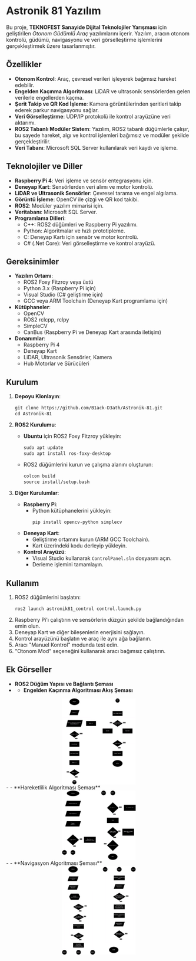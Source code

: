 # Astronik 81 Yazılım

Bu proje, **TEKNOFEST Sanayide Dijital Teknolojiler Yarışması** için geliştirilen *Otonom Güdümlü Araç* yazılımlarını içerir. Yazılım, aracın otonom kontrolü, güdümü, navigasyonu ve veri görselleştirme işlemlerini gerçekleştirmek üzere tasarlanmıştır.

## Özellikler

- **Otonom Kontrol**: Araç, çevresel verileri işleyerek bağımsız hareket edebilir.
- **Engelden Kaçınma Algoritması**: LiDAR ve ultrasonik sensörlerden gelen verilerle engellerden kaçma.
- **Şerit Takip ve QR Kod İşleme**: Kamera görüntülerinden şeritleri takip ederek parkur navigasyonu sağlar.
- **Veri Görselleştirme**: UDP/IP protokolü ile kontrol arayüzüne veri aktarımı.
- **ROS2 Tabanlı Modüler Sistem**: Yazılım, ROS2 tabanlı düğümlerle çalışır, bu sayede hareket, algı ve kontrol işlemleri bağımsız ve modüler şekilde gerçekleştirilir.
- **Veri Tabanı**: Microsoft SQL Server kullanılarak veri kaydı ve işleme.

## Teknolojiler ve Diller

- **Raspberry Pi 4**: Veri işleme ve sensör entegrasyonu için.
- **Deneyap Kart**: Sensörlerden veri alımı ve motor kontrolü.
- **LiDAR ve Ultrasonik Sensörler**: Çevresel tarama ve engel algılama.
- **Görüntü İşleme**: OpenCV ile çizgi ve QR kod takibi.
- **ROS2**: Modüler yazılım mimarisi için.
- **Veritabanı**: Microsoft SQL Server.
- **Programlama Dilleri**:
  - C++: ROS2 düğümleri ve Raspberry Pi yazılımı.
  - Python: Algoritmalar ve hızlı prototipleme.
  - C: Deneyap Kartı için sensör ve motor kontrolü.
  - C# (.Net Core): Veri görselleştirme ve kontrol arayüzü.

## Gereksinimler

- **Yazılım Ortamı**:
  - ROS2 Foxy Fitzroy veya üstü
  - Python 3.x (Raspberry Pi için)
  - Visual Studio (C# geliştirme için)
  - GCC veya ARM Toolchain (Deneyap Kart programlama için)
- **Kütüphaneler**:
  - OpenCV
  - ROS2 rclcpp, rclpy
  - SimpleCV
  - CanBus (Raspberry Pi ve Deneyap Kart arasında iletişim)
- **Donanımlar**:
  - Raspberry Pi 4
  - Deneyap Kart
  - LiDAR, Ultrasonik Sensörler, Kamera
  - Hub Motorlar ve Sürücüleri

## Kurulum

1. **Depoyu Klonlayın**:
    ```
    git clone https://github.com/B1ack-D3ath/Astronik-81.git
    cd Astronik-81
    ```

2. **ROS2 Kurulumu**:
    - **Ubuntu** için ROS2 Foxy Fitzroy yükleyin:
      ```
      sudo apt update
      sudo apt install ros-foxy-desktop
      ```
    - ROS2 düğümlerini kurun ve çalışma alanını oluşturun:
      ```
      colcon build
      source install/setup.bash
      ```

3. **Diğer Kurulumlar**:
    - **Raspberry Pi**:
      - Python kütüphanelerini yükleyin:
        ```
        pip install opencv-python simplecv
        ```
    - **Deneyap Kart**:
      - Geliştirme ortamını kurun (ARM GCC Toolchain).
      - Kart üzerindeki kodu derleyip yükleyin.
    - **Kontrol Arayüzü**:
      - Visual Studio kullanarak `ControlPanel.sln` dosyasını açın.
      - Derleme işlemini tamamlayın.

## Kullanım

1. ROS2 düğümlerini başlatın:
    ```
    ros2 launch astronik81_control control.launch.py
    ```
2. Raspberry Pi'ı çalıştırın ve sensörlerin düzgün şekilde bağlandığından emin olun.
3. Deneyap Kart ve diğer bileşenlerin enerjisini sağlayın.
4. Kontrol arayüzünü başlatın ve araç ile aynı ağa bağlanın.
5. Aracı "Manuel Kontrol" modunda test edin.
6. "Otonom Mod" seçeneğini kullanarak aracı bağımsız çalıştırın.

## Ek Görseller

- **ROS2 Düğüm Yapısı ve Bağlantı Şeması**
- - **Engelden Kaçınma Algoritması Akış Şeması**
<div style="display: flex; justify-content: space-around;">
    <img src="./images/Engelden_Kacma.png" width="200" alt="Engelden Kaçış Algoritma Şeması">
</div>
- - **Hareketlilik Algoritması Şeması**
<div style="display: flex; justify-content: space-around;">
    <img src="./images/Hareketlilik.png" width="200" alt="Hareketlilik Algoritma Şeması">
</div>
- - **Navigasyon Algoritması Şeması**
<div style="display: flex; justify-content: space-around;">
    <img src="./images/Navigasyon.png" width="200" alt="Navigasyon Algoritma Şeması">
</div>
